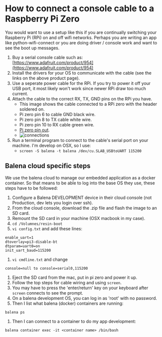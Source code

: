 # How to connect a console cable to a Raspberry Pi Zero

You would want to use a setup like this if you are continually switching your Raspberry Pi (RPi) on and off wifi networks.  Perhaps you are writing an app like python-wifi-connect or you are doing driver / console work and want to see the boot up messages.

1. Buy a serial console cable such as: [https://www.adafruit.com/product/954](https://www.adafruit.com/product/954)
1. Install the drivers for your OS to communicate with the cable (see the links on the above product page).
1. Use a seperate power cable for the RPi.  If you try to power it off your USB port, it most likely won't work since newer RPi draw too much current.
1. Attach the cable to the correct RX, TX, GND pins on the RPi you have.
    * This image shows the cable connected to a RPi zero with the header soldered on.
    * Pi zero pin 6 to cable GND black wire.
    * Pi zero pin 8 to TX cable white wire.
    * Pi zero pin 10 to RX cable green wire.
    * [Pi zero pin out](https://pinout.xyz/pinout/serial_pi_zero).
    * ![connections](images/pi_zero_console_cable.png?raw=true) 
1. Run a terminal program to connect to the cable's serial port on your machine.  I'm develop on OSX, so I use:
    * `screen -S balena -t balena /dev/cu.SLAB_USBtoUART 115200`


## Balena cloud specific steps

We use the balena cloud to manage our embedded application as a docker container.   So that means to be able to log into the base OS they use, these steps have to be followed:

1. Configure a Balena DEVELOPMENT device in their cloud console (not Production, dev lets you login over ssh).
1. From the cloud console, download the .zip file and flash the image to an SD card.
1. Remount the SD card in your machine (OSX macbook in my case).
1. `cd /Volumnes/resin-boot`
1. `vi config.txt` and add these lines:
```
enable_uart=1
dtoverlay=pi3-disable-bt
dtparam=uart0=on
init_uart_baud=115200
```
1. `vi cmdline.txt` and change 
```
console=null to console=serial0,115200
```
1. Eject the SD card from the mac, put in pi zero and power it up.
1. Follow the top steps for cable wiring and using `screen`.
1. You may have to press the 'enter/return' key on your keyboard after `screen` connects to see the prompt.
1. On a balena development OS, you can log in as 'root' with no password.
1. Then I list what balena (docker) containers are running:
```
balena ps
```
1. Then I can connect to a container to do my app development:
```
balena container exec -it <container name> /bin/bash
```



